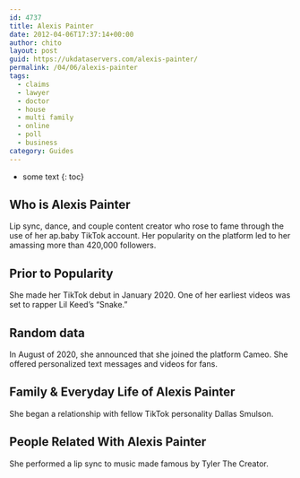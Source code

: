 ```yaml
---
id: 4737
title: Alexis Painter
date: 2012-04-06T17:37:14+00:00
author: chito
layout: post
guid: https://ukdataservers.com/alexis-painter/
permalink: /04/06/alexis-painter
tags:
  - claims
  - lawyer
  - doctor
  - house
  - multi family
  - online
  - poll
  - business
category: Guides
---
```


* some text
{: toc}
          
          
## Who is  Alexis Painter
                  
                  
                  
Lip sync, dance, and couple content creator who rose to fame through the use of her ap.baby TikTok account. Her popularity on the platform led to her amassing more than 420,000 followers.
                  
                
                
                
## Prior to Popularity 
                  
                  
                  
She made her TikTok debut in January 2020. One of her earliest videos was set to rapper Lil Keed&#8217;s &#8220;Snake.&#8221;
                  
                
                
                
## Random data 
                  
                  
                  
In August of 2020, she announced that she joined the platform Cameo. She offered personalized text messages and videos for fans. 
                  
                
                
                
## Family & Everyday Life of Alexis Painter
                  
                  
                  
She began a relationship with fellow TikTok personality Dallas Smulson. 
                  
                
                
                
## People Related With  Alexis Painter
                  
                  
                  
She performed a lip sync to music made famous by Tyler The Creator. 
                  
                
              
            
          
          
          
    
    
  

